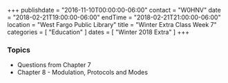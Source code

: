 +++
publishdate = "2016-11-10T00:00:00-06:00"
contact = "W0HNV"
date = "2018-02-21T19:00:00-06:00"
endTime = "2018-02-21T21:00:00-06:00"
location = "West Fargo Public Library"
title = "Winter Extra Class Week 7"
categories = [ "Education" ]
dates = [ "Winter 2018 Extra" ]
+++

### Topics

* Questions from Chapter 7
* Chapter 8 - Modulation, Protocols and Modes

